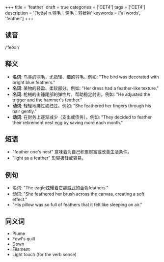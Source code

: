 +++
title = 'feather'
draft = true
categories = ['CET4']
tags = ['CET4']
description = '[ˈfeðə] n.羽毛；翎毛；羽状物'
keywords = ['ai words', 'feather']
+++

## 读音
/ˈfeðər/

## 释义
- **名词**: 鸟类的羽毛，尤指轻、细的羽毛。例如: "The bird was decorated with bright blue feathers."
- **名词**: 某物的轻盈、柔软部分。例如: "Her dress had a feather-like texture."
- **名词**: 枪械的击锤尾部的弹性片，帮助稳定射击。例如: "He adjusted the trigger and the hammer's feather."
- **动词**: 轻轻地拂过或扫过。例如: "She feathered her fingers through his hair gently."
- **动词**: 在财务上逐渐减少（支出或债务）。例如: "They decided to feather their retirement nest egg by saving more each month."

## 短语
- "feather one's nest" 意味着为自己积累财富或改善生活条件。
- "light as a feather" 形容极轻或容易。

## 例句
- 名词: "The eagle炫耀着它那威武的金色feathers."
- 动词: "She feathered her brush across the canvas, creating a soft effect."
- "His pillow was so full of feathers that it felt like sleeping on air."

## 同义词
- Plume
- Fowl's quill
- Down
- Filament
- Light touch (for the verb sense)
